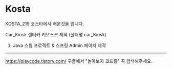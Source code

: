 # Kosta
KOSTA_219
코스타에서 배운것들 입니다.

Car_Kiosk 렌터카 키오스크 제작 (폴더명 car_Kiosk)
1. Java 스윙 프로젝트 & 스프링 Admin 페이지 제작


----------------------------------------------
https://playcode.tistory.com/
구글에서 "놀아보자 코드랑" 꼭 검색해주세요.

